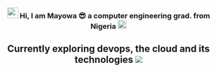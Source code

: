 <h3 align="center"> <img src="https://media.giphy.com/media/hvRJCLFzcasrR4ia7z/giphy.gif" width="25">  
  Hi, I am Mayowa 😎 a computer engineering grad. from Nigeria
  <img src="https://cdn.countryflags.com/thumbs/nigeria/flag-round-250.png" width="20">
</h3>

<h2 align="center"> 
  Currently exploring devops, the cloud and its technologies
  <img src="https://i.gifer.com/6t02.gif">
</h2>  
